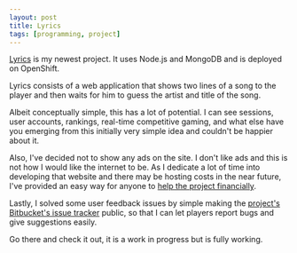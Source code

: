 ```yaml
---
layout: post
title: Lyrics
tags: [programming, project]
---
```


[Lyrics](http://lyrics.mafagafogigante.org/) is my newest project. It uses 
Node.js and MongoDB and is deployed on OpenShift.

Lyrics consists of a web application that shows two lines of a song to the 
player and then waits for him to guess the artist and title of the song.

Albeit conceptually simple, this has a lot of potential. I can see sessions, 
user accounts, rankings, real-time competitive gaming, and what else have you
emerging from this initially very simple idea and couldn't be happier about it.

Also, I've decided not to show any ads on the site. I don't like ads and this 
is not how I would like the internet to be. As I dedicate a lot of time into
developing that website and there may be hosting costs in the near future, I've
provided an easy way for anyone to
[help the project financially](https://www.paypal.com/cgi-bin/webscr?cmd=_s-xclick&hosted_button_id=EUFZCHLNZU2ZU).

Lastly, I solved some user feedback issues by simple making the [project's
Bitbucket's issue
tracker](https://bitbucket.org/mafagafogigante/lyrics/issues/new) public, so
that I can let players report bugs and give suggestions easily.

Go there and check it out, it is a work in progress but is fully working.
